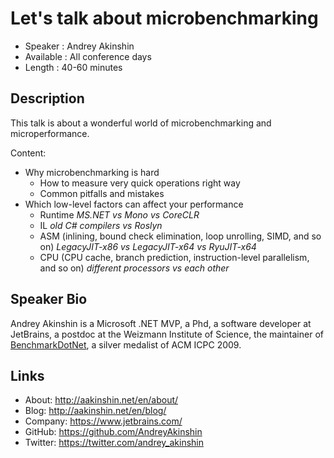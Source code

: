 Let's talk about microbenchmarking
========================

* Speaker   : Andrey Akinshin
* Available : All conference days
* Length    : 40-60 minutes

Description
-----------

This talk is about a wonderful world of microbenchmarking and microperformance.

Content:

* Why microbenchmarking is hard
    * How to measure very quick operations right way
    * Common pitfalls and mistakes
* Which low-level factors can affect your performance
    * Runtime
      *MS.NET vs Mono vs CoreCLR*
    * IL
     *old C# compilers vs Roslyn*
    * ASM (inlining, bound check elimination, loop unrolling, SIMD, and so on)
      *LegacyJIT-x86 vs LegacyJIT-x64 vs RyuJIT-x64*
    * CPU (CPU cache, branch prediction, instruction-level parallelism, and so on)
      *different processors vs each other*

Speaker Bio
-----------

Andrey Akinshin is a Microsoft .NET MVP, a Phd, a software developer at JetBrains, a postdoc at the Weizmann Institute of Science, the maintainer of [BenchmarkDotNet](https://github.com/PerfDotNet/BenchmarkDotNet), a silver medalist of ACM ICPC 2009.

Links
-----

* About: http://aakinshin.net/en/about/
* Blog: http://aakinshin.net/en/blog/
* Company: https://www.jetbrains.com/
* GitHub: https://github.com/AndreyAkinshin
* Twitter: https://twitter.com/andrey_akinshin
